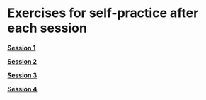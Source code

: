 Exercises for self-practice after each session
==============================================

[**Session 1**](https://github.com/sumeetpalsingh/R_course/blob/master/Homework/Session1_Swirl.md)

[**Session 2**](https://github.com/sumeetpalsingh/R_course/blob/master/Homework/Session2_DataFrame.md)

[**Session 3**](https://github.com/sumeetpalsingh/R_course/blob/master/Homework/Session3_Tidyverse.md)

[**Session 4**](https://github.com/sumeetpalsingh/R_course/blob/master/Homework/Session4_Tidy.md)
